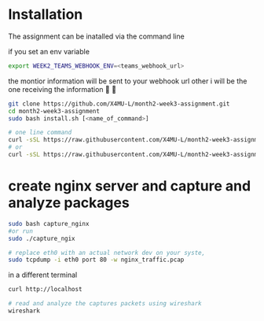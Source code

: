 # Installation

The assignment can be inatalled via the command line

if you set an env variable

```bash
export WEEK2_TEAMS_WEBHOOK_ENV=<teams_webhook_url>
```

the montior information will be sent to your webhook url
other i will be the one receiving the information 🌚 🌚

```bash
git clone https://github.com/X4MU-L/month2-week3-assignment.git
cd month2-week3-assignment
sudo bash install.sh [<name_of_command>]
```

```bash
# one line command
curl -sSL https://raw.githubusercontent.com/X4MU-L/month2-week3-assignment/main/install.sh| sudo bash
# or
curl -sSL https://raw.githubusercontent.com/X4MU-L/month2-week3-assignment/main/install.sh| sudo bash -s -- <name_of_command>
```

# create nginx server and capture and analyze packages

```bash
sudo bash capture_nginx
#or run
sudo ./capture_ngix
```

```bash
# replace eth0 with an actual network dev on your syste,
sudo tcpdump -i eth0 port 80 -w nginx_traffic.pcap
```

in a different terminal

```bash
curl http://localhost
```

```bash
# read and analyze the captures packets using wireshark
wireshark
```
